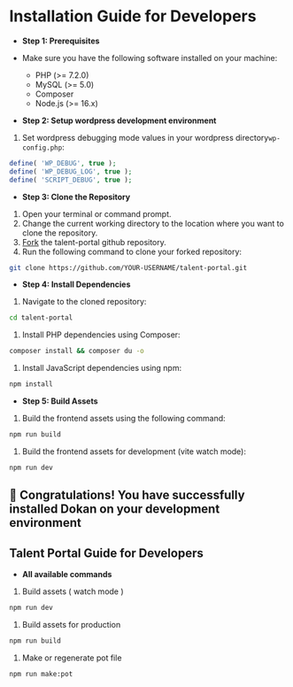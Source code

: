 # Installation Guide for Developers

- **Step 1: Prerequisites**

- Make sure you have the following software installed on your machine:
  - PHP (>= 7.2.0)
  - MySQL (>= 5.0)
  - Composer
  - Node.js (>= 16.x)

- **Step 2: Setup wordpress development environment**

1. Set wordpress debugging mode values in your wordpress directory`wp-config.php`:

```php
define( 'WP_DEBUG', true );
define( 'WP_DEBUG_LOG', true );
define( 'SCRIPT_DEBUG', true );
```

- **Step 3: Clone the Repository**

1. Open your terminal or command prompt.
2. Change the current working directory to the location where you want to clone the repository.
3. [Fork](https://docs.github.com/en/get-started/quickstart/fork-a-repo) the talent-portal github repository.
4. Run the following command to clone your forked repository:

```bash
git clone https://github.com/YOUR-USERNAME/talent-portal.git
```

- **Step 4: Install Dependencies**

1. Navigate to the cloned repository:

```bash
cd talent-portal
```

1. Install PHP dependencies using Composer:

```bash
composer install && composer du -o
```

1. Install JavaScript dependencies using npm:

```bash
npm install
```

- **Step 5: Build Assets**

1. Build the frontend assets using the following command:

```bash
npm run build
```

1. Build the frontend assets for development (vite watch mode):

```bash
npm run dev
```

## 🎉 Congratulations! You have successfully installed Dokan on your development environment

## Talent Portal Guide for Developers

- **All available commands**

1. Build assets ( watch mode )

```bash
npm run dev
```

1. Build assets for production

```bash
npm run build
```

1. Make or regenerate pot file

```bash
npm run make:pot
```
